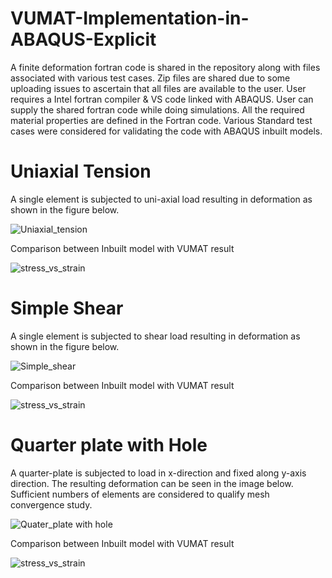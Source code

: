 # VUMAT-Implementation-in-ABAQUS-Explicit
A finite deformation fortran code is shared in the repository along with files associated with various test cases. Zip files are shared due to some uploading issues to ascertain that all files are available to the user. User requires a Intel fortran compiler & VS code linked with ABAQUS. User can supply the shared fortran code while doing simulations. All the required material properties are defined in the Fortran code.
Various Standard test cases were considered for validating the code with ABAQUS inbuilt models.
# Uniaxial Tension
A single element is subjected to uni-axial load resulting in deformation as shown in the figure below.

![Uniaxial_tension](https://user-images.githubusercontent.com/88960574/129486840-44a366f3-1f65-43e0-860e-1e6fb6bc8087.png)

Comparison between Inbuilt model with VUMAT result

![stress_vs_strain](https://user-images.githubusercontent.com/88960574/129487649-5e90d17c-53c8-451c-a171-965d56b5f329.png)

# Simple Shear
A single element is subjected to shear load resulting in deformation as shown in the figure below.

![Simple_shear](https://user-images.githubusercontent.com/88960574/129486844-4525c41c-e9cd-4248-a177-83565bcea323.png)

Comparison between Inbuilt model with VUMAT result

![stress_vs_strain](https://user-images.githubusercontent.com/88960574/129487708-187a7b20-ead8-40b4-9f0f-192d7d686e95.png)

# Quarter plate with Hole
A quarter-plate is subjected to load in x-direction and fixed along y-axis direction. The resulting deformation can be seen in the image below. Sufficient numbers of elements are considered to qualify mesh convergence study.

![Quater_plate with hole](https://user-images.githubusercontent.com/88960574/129486847-69213198-1433-4ce3-8629-af3d1b4d9648.png)

Comparison between Inbuilt model with VUMAT result

![stress_vs_strain](https://user-images.githubusercontent.com/88960574/129487678-daddafb5-3a0d-4fee-a297-44de7c157a2a.png)

